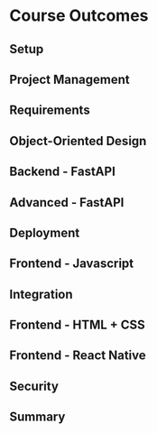 # Course Outcomes

## Setup

## Project Management

## Requirements

## Object-Oriented Design

## Backend - FastAPI

## Advanced - FastAPI

## Deployment

## Frontend - Javascript

## Integration

## Frontend - HTML + CSS

## Frontend - React Native

## Security

## Summary